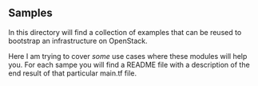 ## Samples

In this directory will find a collection of examples that can be reused to bootstrap an infrastructure on OpenStack.

Here I am trying to cover *some* use cases where these modules will help you. For each sampe you will find a README file with a description of the end result of that particular main.tf file.
